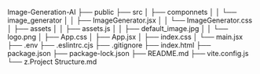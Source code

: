 Image-Generation-AI
├── public
├── src
│ ├── componnets
│ │ └── image_generator
│ │ ├── ImageGenerator.jsx
│ │ └── ImageGenerator.css
│ ├── assets
│ │ ├── assets.js
│ │ ├── default_image.jpg
│ │ └── logo.png
│ ├── App.css
│ ├── App.jsx
│ ├── index.css
│ └── main.jsx
├── .env
├── .eslintrc.cjs
├── .gitignore
├── index.html
├── package.json
├── package-lock.json
├── README.md
├── vite.config.js
└── z.Project Structure.md
